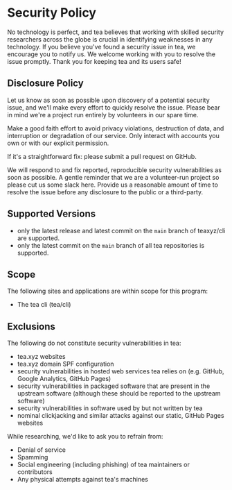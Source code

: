 # Security Policy

No technology is perfect, and tea believes that working with skilled security researchers across the globe is crucial in identifying weaknesses in any technology. If you believe you've found a security issue in tea, we encourage you to notify us. We welcome working with you to resolve the issue promptly. Thank you for keeping tea and its users safe!

## Disclosure Policy

Let us know as soon as possible upon discovery of a potential security issue, and we'll make every effort to quickly resolve the issue. Please bear in mind we're a project run entirely by volunteers in our spare time.

Make a good faith effort to avoid privacy violations, destruction of data, and interruption or degradation of our service. Only interact with accounts you own or with our explicit permission.

If it's a straightforward fix: please submit a pull request on GitHub.

We will respond to and fix reported, reproducible security vulnerabilities as soon as possible. A gentle reminder that we are a volunteer-run project so please cut us some slack here. Provide us a reasonable amount of time to resolve the issue before any disclosure to the public or a third-party.

## Supported Versions

- only the latest release and latest commit on the `main` branch of teaxyz/cli are supported.
- only the latest commit on the `main` branch of all tea repositories is supported.

## Scope

The following sites and applications are within scope for this program:

- The tea cli (tea/cli)

## Exclusions

The following do not constitute security vulnerabilities in tea:

- tea.xyz websites
- tea.xyz domain SPF configuration
- security vulnerabilities in hosted web services tea relies on (e.g. GitHub, Google Analytics, GitHub Pages)
- security vulnerabilities in packaged software that are present in the upstream software (although these should be reported to the upstream software)
- security vulnerabilities in software used by but not written by tea
- nominal clickjacking and similar attacks against our static, GitHub Pages websites

While researching, we'd like to ask you to refrain from:

- Denial of service
- Spamming
- Social engineering (including phishing) of tea maintainers or contributors
- Any physical attempts against tea's machines

